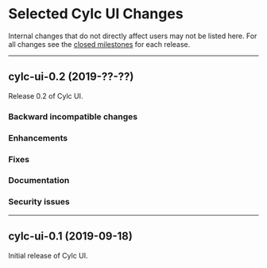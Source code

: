 # Selected Cylc UI Changes

Internal changes that do not directly affect users may not be listed here.  For
all changes see the [closed
milestones](https://github.com/cylc/cylc-ui/milestones?state=closed) for each
release.

-------------------------------------------------------------------------------
## __cylc-ui-0.2 (2019-??-??)__

Release 0.2 of Cylc UI.

### Backward incompatible changes

### Enhancements

### Fixes

### Documentation

### Security issues

-------------------------------------------------------------------------------
## __cylc-ui-0.1 (2019-09-18)__

Initial release of Cylc UI.
